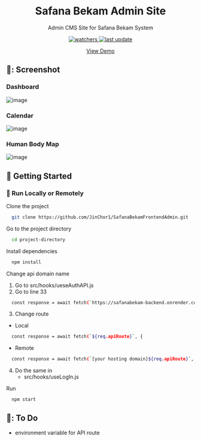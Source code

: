 <div align="center">
  <h1>Safana Bekam Admin Site</h1>
  <p>
    Admin CMS Site for Safana Bekam System
  </p>

<p>
  <a href="">
    <img src="https://img.shields.io/github/last-commit/JinChor1/SafanaBekamFrontendAdmin" alt="watchers" />
  </a>
  <a href="">
    <img src="https://img.shields.io/github/watchers/JinChor1/SafanaBekamFrontendAdmin" alt="last update" />
  </a>
</p>

<a href="https://safanabekam-admin.onrender.com/">View Demo</a>

</div>

<!-- Screenshot -->
## 📸: Screenshot


### Dashboard
![image](https://github.com/JinChor1/SafanaBekamFrontendAdmin/assets/136385395/e7916b09-de10-4c84-a9ee-7e4c081a6086)

### Calendar
![image](https://github.com/JinChor1/SafanaBekamFrontendAdmin/assets/136385395/045c9aeb-63d6-437e-8226-5876a3026d72)

### Human Body Map
![image](https://github.com/JinChor1/SafanaBekamFrontendAdmin/assets/136385395/a65878b6-80c1-4207-8bfd-fa04f052d095)


<!-- Getting Started -->
## 	:toolbox: Getting Started

<!-- Run Locally -->
### :running: Run Locally or Remotely

Clone the project

```bash
  git clone https://github.com/JinChor1/SafanaBekamFrontendAdmin.git
```

Go to the project directory

```bash
  cd project-directory
```

Install dependencies

```bash
  npm install
```

Change api domain name

1. Go to src/hooks/ueseAuthAPI.js
2. Go to line 33
```bash
  const response = await fetch(`https://safanabekam-backend.onrender.com${req.apiRoute}`, {
```
3. Change route
  - Local
  ```bash
    const response = await fetch(`${req.apiRoute}`, {
  ```
  - Remote
  ```bash
    const response = await fetch(`[your hosting domain]${req.apiRoute}`, {
  ```

4. Do the same in
   - src/hooks/useLogIn.js

Run 
```bash
  npm start
```

<!-- To Do -->
## 	🔨: To Do

- environment variable for API route
